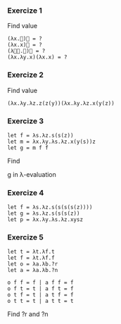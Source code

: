 ### Exercize 1
Find value 
```
(λx.🥕)🍋 = ?
(λx.x)🥕 = ?
(λ🥕🍋.🥕)🍋 = ? 
(λx.λy.x)(λx.x) = ?
```

### Exercize 2
Find value
```
(λx.λy.λz.z(z(y))(λx.λy.λz.x(y(z))
```

### Exercize 3
```
let f = λs.λz.s(s(z))
let m = λx.λy.λs.λz.x(y(s))z
let g = m f f
```
Find

g in λ-evaluation

### Exercize 4
```
let f = λs.λz.s(s(s(s(z))))
let g = λs.λz.s(s(s(z))
let p = λx.λy.λs.λz.xysz
```

### Exercize 5
```
let t = λt.λf.t
let f = λt.λf.f
let o = λa.λb.?r
let a = λa.λb.?n

o f f = f | a f f = f
o f t = t | a f t = f
o t f = t | a t f = f
o t t = t | a t t = t
```
Find ?r and ?n 
